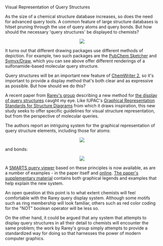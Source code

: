 Visual Representation of Query Structures

As the size of a chemical structure database increases, so does the need for advanced query tools. A common feature of large structure databases is hitset pruning through the use of query atoms and query bonds. But how should the necessary 'query structures' be displayed to chemists?

<center><a href="http://dx.doi.org/10.1021/ci100209a"><img src="http://depth-first.s3.amazonaws.com/20100831/smarts_depict.png"></img></a></center>

It turns out that different drawing packages use different methods of depiction. For example, two such packages are the [PubChem Sketcher](http://pubchem.ncbi.nlm.nih.gov/edit2/index.html) and [Symyx/Draw](http://www.symyx.com/micro/getdraw/), which you can see above offer different renderings of a sulfonamide-based molecular query structure.

Query structures will be an important new feature of [ChemWriter 2](http://depth-first.com/articles/2010/08/10/building-chemwriter-2-javascript-all-the-way-down), so it's important to provide a display method that's both clear and as expressive as possible. But how should we do this?

A recent paper from [Rarey's group](http://www.zbh.uni-hamburg.de/staff.php?mode=_details&id=rarey&language=en) describing a new method for [the display of query structures](http://dx.doi.org/10.1021/ci100209a) caught my eye. Like IUPAC's [Graphical Representation Standards for Structure Diagrams](http://www.iupac.org/publications/pac/80/2/0277/) from which it draws inspiration, this new study seeks to offer specific guidelines for visual structure representation, but from the perspective of molecular queries.

The authors report an intriguing system for the graphical representation of query structure elements, including those for atoms:

<center><a href="http://dx.doi.org/10.1021/ci100209a"><img src="http://depth-first.s3.amazonaws.com/20100831/atoms_depics.png"></img></a></center>

and bonds:

<center><a href="http://dx.doi.org/10.1021/ci100209a"><img src="http://depth-first.s3.amazonaws.com/20100831/bonds_depict.png"></img></a></center>

A [SMARTS query viewer](http://smartsview.zbh.uni-hamburg.de/) based on these principles is now available, as are a number of examples - in the paper itself and [online](http://smartsview.zbh.uni-hamburg.de/home/gallery). [The paper's supplementary material](http://pubs.acs.org/doi/suppl/10.1021/ci100209a) contains both graphical legends and examples that help explain the new system.

An open question at this point is to what extent chemists will feel comfortable with the Rarey query display system. Although some motifs such as ring membership will look familiar, others such as red color coding for the "NOT" boolean operator will be less so.

On the other hand, it could be argued that any system that attempts to display query structures in all their detail to chemists will encounter the same problem; the work by Rarey's group simply attempts to provide a standardized way for doing so that harnesses the power of modern computer graphics.



